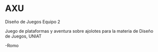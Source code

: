 # AXU
Diseño de Juegos Equipo 2


Juego de plataformas y aventura sobre ajolotes
para  la materia de Diseño de Juegos, UNIAT
  
  -Romo
